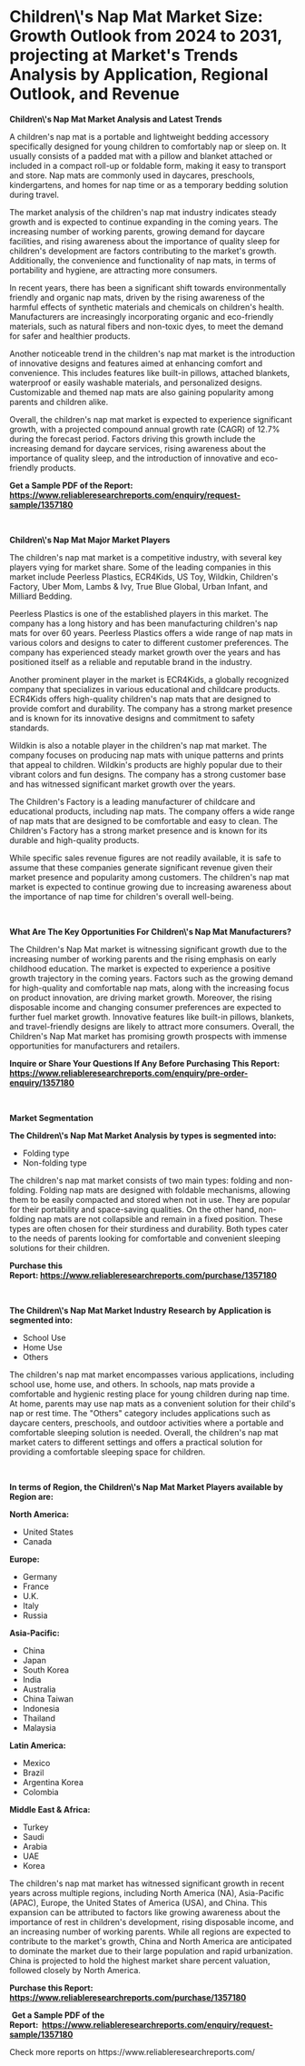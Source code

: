<p><h1>Children\'s Nap Mat Market Size: Growth Outlook from 2024 to 2031, projecting at Market's Trends Analysis by Application, Regional Outlook, and Revenue</h1></p><p><strong>Children\'s Nap Mat Market Analysis and Latest Trends</strong></p>
<p><p>A children's nap mat is a portable and lightweight bedding accessory specifically designed for young children to comfortably nap or sleep on. It usually consists of a padded mat with a pillow and blanket attached or included in a compact roll-up or foldable form, making it easy to transport and store. Nap mats are commonly used in daycares, preschools, kindergartens, and homes for nap time or as a temporary bedding solution during travel.</p><p>The market analysis of the children's nap mat industry indicates steady growth and is expected to continue expanding in the coming years. The increasing number of working parents, growing demand for daycare facilities, and rising awareness about the importance of quality sleep for children's development are factors contributing to the market's growth. Additionally, the convenience and functionality of nap mats, in terms of portability and hygiene, are attracting more consumers.</p><p>In recent years, there has been a significant shift towards environmentally friendly and organic nap mats, driven by the rising awareness of the harmful effects of synthetic materials and chemicals on children's health. Manufacturers are increasingly incorporating organic and eco-friendly materials, such as natural fibers and non-toxic dyes, to meet the demand for safer and healthier products.</p><p>Another noticeable trend in the children's nap mat market is the introduction of innovative designs and features aimed at enhancing comfort and convenience. This includes features like built-in pillows, attached blankets, waterproof or easily washable materials, and personalized designs. Customizable and themed nap mats are also gaining popularity among parents and children alike.</p><p>Overall, the children's nap mat market is expected to experience significant growth, with a projected compound annual growth rate (CAGR) of 12.7% during the forecast period. Factors driving this growth include the increasing demand for daycare services, rising awareness about the importance of quality sleep, and the introduction of innovative and eco-friendly products.</p></p>
<p><strong>Get a Sample PDF of the Report:&nbsp; <a href="https://www.reliableresearchreports.com/enquiry/request-sample/1357180">https://www.reliableresearchreports.com/enquiry/request-sample/1357180</a></strong></p>
<p>&nbsp;</p>
<p><strong>Children\'s Nap Mat Major Market Players</strong></p>
<p><p>The children's nap mat market is a competitive industry, with several key players vying for market share. Some of the leading companies in this market include Peerless Plastics, ECR4Kids, US Toy, Wildkin, Children's Factory, Uber Mom, Lambs & Ivy, True Blue Global, Urban Infant, and Milliard Bedding.</p><p>Peerless Plastics is one of the established players in this market. The company has a long history and has been manufacturing children's nap mats for over 60 years. Peerless Plastics offers a wide range of nap mats in various colors and designs to cater to different customer preferences. The company has experienced steady market growth over the years and has positioned itself as a reliable and reputable brand in the industry.</p><p>Another prominent player in the market is ECR4Kids, a globally recognized company that specializes in various educational and childcare products. ECR4Kids offers high-quality children's nap mats that are designed to provide comfort and durability. The company has a strong market presence and is known for its innovative designs and commitment to safety standards.</p><p>Wildkin is also a notable player in the children's nap mat market. The company focuses on producing nap mats with unique patterns and prints that appeal to children. Wildkin's products are highly popular due to their vibrant colors and fun designs. The company has a strong customer base and has witnessed significant market growth over the years.</p><p>The Children's Factory is a leading manufacturer of childcare and educational products, including nap mats. The company offers a wide range of nap mats that are designed to be comfortable and easy to clean. The Children's Factory has a strong market presence and is known for its durable and high-quality products.</p><p>While specific sales revenue figures are not readily available, it is safe to assume that these companies generate significant revenue given their market presence and popularity among customers. The children's nap mat market is expected to continue growing due to increasing awareness about the importance of nap time for children's overall well-being.</p></p>
<p>&nbsp;</p>
<p><strong>What Are The Key Opportunities For Children\'s Nap Mat Manufacturers?</strong></p>
<p><p>The Children's Nap Mat market is witnessing significant growth due to the increasing number of working parents and the rising emphasis on early childhood education. The market is expected to experience a positive growth trajectory in the coming years. Factors such as the growing demand for high-quality and comfortable nap mats, along with the increasing focus on product innovation, are driving market growth. Moreover, the rising disposable income and changing consumer preferences are expected to further fuel market growth. Innovative features like built-in pillows, blankets, and travel-friendly designs are likely to attract more consumers. Overall, the Children's Nap Mat market has promising growth prospects with immense opportunities for manufacturers and retailers.</p></p>
<p><strong>Inquire or Share Your Questions If Any Before Purchasing This Report: <a href="https://www.reliableresearchreports.com/enquiry/pre-order-enquiry/1357180">https://www.reliableresearchreports.com/enquiry/pre-order-enquiry/1357180</a></strong></p>
<p>&nbsp;</p>
<p><strong>Market Segmentation</strong></p>
<p><strong>The Children\'s Nap Mat Market Analysis by types is segmented into:</strong></p>
<p><ul><li>Folding type</li><li>Non-folding type</li></ul></p>
<p><p>The children's nap mat market consists of two main types: folding and non-folding. Folding nap mats are designed with foldable mechanisms, allowing them to be easily compacted and stored when not in use. They are popular for their portability and space-saving qualities. On the other hand, non-folding nap mats are not collapsible and remain in a fixed position. These types are often chosen for their sturdiness and durability. Both types cater to the needs of parents looking for comfortable and convenient sleeping solutions for their children.</p></p>
<p><strong>Purchase this Report:&nbsp;<a href="https://www.reliableresearchreports.com/purchase/1357180">https://www.reliableresearchreports.com/purchase/1357180</a></strong></p>
<p>&nbsp;</p>
<p><strong>The Children\'s Nap Mat Market Industry Research by Application is segmented into:</strong></p>
<p><ul><li>School Use</li><li>Home Use</li><li>Others</li></ul></p>
<p><p>The children's nap mat market encompasses various applications, including school use, home use, and others. In schools, nap mats provide a comfortable and hygienic resting place for young children during nap time. At home, parents may use nap mats as a convenient solution for their child's nap or rest time. The "Others" category includes applications such as daycare centers, preschools, and outdoor activities where a portable and comfortable sleeping solution is needed. Overall, the children's nap mat market caters to different settings and offers a practical solution for providing a comfortable sleeping space for children.</p></p>
<p>&nbsp;</p>
<p><strong>In terms of Region, the Children\'s Nap Mat Market Players available by Region are:</strong></p>
<p>
    <p> <strong> North America: </strong>
        <ul>
            <li>United States</li>
            <li>Canada</li>
        </ul>
        </p> 
    <p> <strong> Europe: </strong>
        <ul>
            <li>Germany</li>
            <li>France</li>
            <li>U.K.</li>
            <li>Italy</li>
            <li>Russia</li>
        </ul>
        </p> 
    <p> <strong> Asia-Pacific: </strong>
        <ul>
            <li>China</li>
            <li>Japan</li>
            <li>South Korea</li>
            <li>India</li>
            <li>Australia</li>
            <li>China Taiwan</li>
            <li>Indonesia</li>
            <li>Thailand</li>
            <li>Malaysia</li>
        </ul>
        </p> 
    <p> <strong> Latin America: </strong>
        <ul>
            <li>Mexico</li>
            <li>Brazil</li>
            <li>Argentina Korea</li>
            <li>Colombia</li>
        </ul>
        </p> 
    <p> <strong> Middle East & Africa: </strong>
        <ul>
            <li>Turkey</li>
            <li>Saudi</li>
            <li>Arabia</li>
            <li>UAE</li>
            <li>Korea</li>
        </ul>
    </p>
    </p>
<p><p>The children's nap mat market has witnessed significant growth in recent years across multiple regions, including North America (NA), Asia-Pacific (APAC), Europe, the United States of America (USA), and China. This expansion can be attributed to factors like growing awareness about the importance of rest in children's development, rising disposable income, and an increasing number of working parents. While all regions are expected to contribute to the market's growth, China and North America are anticipated to dominate the market due to their large population and rapid urbanization. China is projected to hold the highest market share percent valuation, followed closely by North America.</p></p>
<p><strong>Purchase this Report: <a href="https://www.reliableresearchreports.com/purchase/1357180">https://www.reliableresearchreports.com/purchase/1357180</a></strong></p>
<p>&nbsp;<strong>Get a Sample PDF of the Report:&nbsp;&nbsp;<a href="https://www.reliableresearchreports.com/enquiry/request-sample/1357180">https://www.reliableresearchreports.com/enquiry/request-sample/1357180</a></strong></p>
<p><strong></strong></p>
<p>Check more reports on https://www.reliableresearchreports.com/</p>